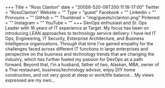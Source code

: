 +++
Title = "Ross Clanton"
date = "20056-520-08T200:11:18-17:00"
Twitter = "RossClanton"
Website = ""
Type = "guest"
Facebook = ""
Linkedin = ""
Pronouns = ""
GitHub = ""
Thumbnail = "img/guests/rclanton.png"
Pinterest = ""
Instagram = ""
YouTube = ""
+++
DevOps enthusiast and Sr. Ops Leader with 16 years of IT experience at Target. My focus has been on introducing LEAN approaches to technology service delivery. I have led IT Ops, Engineering, IT Security, Enterprise Architecture, and Business Intelligence organizations. Through that time I’ve gained empathy for the challenges faced across different IT functions in large enterprises and perspective on the business and technology trends that are changing the industry, which has further fueled my passion for DevOps as a path forward. Beyond that, I’m a husband, father of two, Alaskan, MBA, owner of a Thai restaurant, business/technology advisor, enjoy DIY home construction, and not very good at sleep or work/life balance… My views expressed are my own…
